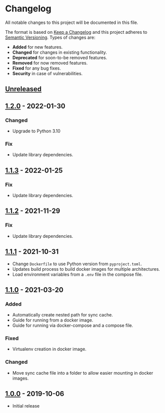 # Changelog
All notable changes to this project will be documented in this file.

The format is based on [Keep a Changelog](http://keepachangelog.com/en/1.0.0/)
and this project adheres to [Semantic Versioning](http://semver.org/spec/v2.0.0.html).
Types of changes are:

* **Added** for new features.
* **Changed** for changes in existing functionality.
* **Deprecated** for soon-to-be removed features.
* **Removed** for now removed features.
* **Fixed** for any bug fixes.
* **Security** in case of vulnerabilities.

## [Unreleased]

## [1.2.0] - 2022-01-30

### Changed

- Upgrade to Python 3.10

### Fix

- Update library dependencies.

## [1.1.3] - 2022-01-25

### Fix

- Update library dependencies.

## [1.1.2] - 2021-11-29

### Fix

- Update library dependencies.

## [1.1.1] - 2021-10-31

- Change `Dockerfile` to use Python version from `pyproject.toml`.
- Updates build process to build docker images for multiple architectures.
- Load environment variables from a `.env` file in the compose file.

## [1.1.0] - 2021-03-20

### Added

* Automatically create nested path for sync cache.
* Guide for running from a docker image.
* Guide for running via docker-compose and a compose file.

### Fixed

* Virtualenv creation in docker image.

### Changed

* Move sync cache file into a folder to allow easier mounting in docker images.

## [1.0.0] - 2019-10-06

* Initial release

[Unreleased]: https://github.com/radeklat/todoist-habitica-points-sync/compare/1.2.0...HEAD
[1.2.0]: https://github.com/radeklat/todoist-habitica-points-sync/compare/1.1.3...1.2.0
[1.1.3]: https://github.com/radeklat/todoist-habitica-points-sync/compare/1.1.2...1.1.3
[1.1.2]: https://github.com/radeklat/todoist-habitica-points-sync/compare/1.1.1...1.1.2
[1.1.1]: https://github.com/radeklat/todoist-habitica-points-sync/compare/1.1.0...1.1.1
[1.1.0]: https://github.com/radeklat/todoist-habitica-points-sync/compare/1.0.0...1.1.0
[1.0.0]: https://github.com/radeklat/todoist-habitica-points-sync/compare/initial...1.0.0
